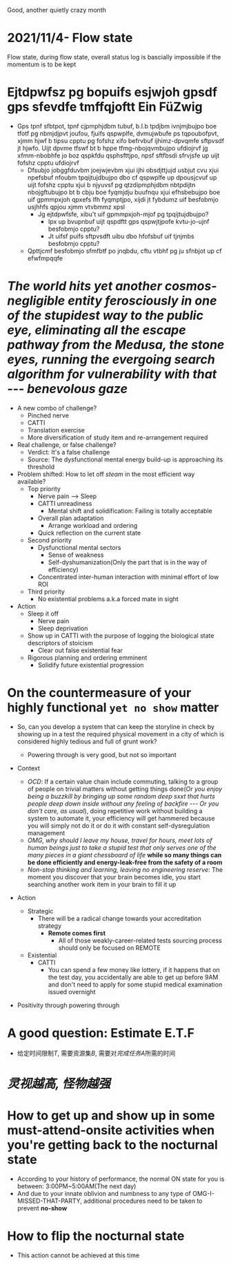 Good, another quietly crazy month

# 2021/11/4- Flow state
Flow state, during flow state, overall status log is bascially impossible if the momentum is to be kept

# Ejtdpwfsz pg bopuifs esjwjoh gpsdf gps sfevdfe tmffqjoftt Ein FüZwig
- Gps tpnf sfbtpot, tpnf cjpmphjdbm tubuf, b.l.b tpdjbm ivnjmjbujpo boe tfotf pg nbmjdjpvt joufou, fjuifs qspwplfe, dvmujwbufe ps tqpoubofpvt, xjmm hjwf b tipsu cpptu pg fofshz xifo befrvbuf ijhimz-dpvqmfe sftpvsdf jt hjwfo. Uijt dpvme tfswf bt b hppe tfmg-nbojqvmbujpo ufdiojrvf jg xfmm-nbobhfe jo boz qspkfdu qsphsfttjpo, npsf sftfbsdi sfrvjsfe up uijt fofshz cpptu ufdiojrvf
  - Dfsubjo jobggfduvbm joejwjevbm xjui ijhi obsdjttjujd usbjut cvu xjui npefsbuf nfoubm tpqijtujdbujpo dbo cf qspwplfe up dpousjcvuf up uijt fofshz cpptu xjui b njyuvsf pg qtzdipmphjdbm nbtpdijtn nbojgftubujpo bt b cbju boe fyqmjdju buufnqu xjui efhsbebujpo boe uif gpmmpxjoh qpxefs lfh fyqmptjpo, xijdi jt fybdumz uif besfobmjo usjhhfs qpjou xjmm vtvbmmz xpsl
    - Jg ejtdpwfsfe, xibu't uif gpmmpxjoh-mjof pg tpqijtujdbujpo?
      - Ipx up bvupnbuf uijt qspdftt gps qspwjtjpofe kvtu-jo-ujnf besfobmjo cpptu?
      - Jt uifsf puifs sftpvsdft uibu dbo hfofsbuf uif tjnjmbs besfobmjo cpptu?
  - Qpttjcmf besfobmjo sfmfbtf po jnqbdu, cftu vtbhf pg ju sfnbjot up cf efwfmpqqfe

# *The world hits yet another cosmos-negligible entity ferosciously in one of the stupidest way to the public eye, eliminating all the escape pathway from the Medusa, the stone eyes, running the evergoing search algorithm for vulnerability with that --- benevolous gaze*
- A new combo of challenge?
  - Pinched nerve
  - CATTI
  - Translation exercise
  - More diversification of study item and re-arrangement required
- Real challenge, or false challenge?
  - Verdict: It's a false challenge
  - Source: The dysfunctional mental energy build-up is approaching its threshold
- Problem shifted: How to let off *steam* in the most efficient way available?
  - Top priority
    - Nerve pain --> Sleep
    - CATTI unreadiness
      - Mental shift and solidification: Failing is totally acceptable
    - Overall plan adaptation
      - Arrange workload and ordering
    - Quick reflection on the current state
  - Second priority
    - Dysfunctional mental sectors
      - Sense of weakness
      - Self-dyshumanization(Only the part that is in the way of efficiency)
    - Concentrated inter-human interaction with minimal effort of low ROI
  - Third priority
    - No existential problems a.k.a forced mate in sight
- Action
  - Sleep it off
    - Nerve pain
    - Sleep deprivation
  - Show up in CATTI with the purpose of logging the biological state descriptors of stoicism
    - Clear out false existential fear
  - Rigorous planning and ordering emminent
    - Solidify future existential progression

# On the countermeasure of your highly functional `yet no show` matter
- So, can you develop a system that can keep the storyline in check by showing up in a test the required physical movement in a city of which is considered highly tedious and full of grunt work?
  - Powering through is very good, but not so important
- Context
  - *OCD*: If a certain value chain include commuting, talking to a group of people on trivial matters without getting things done(*Or you enjoy being a buzzkill by bringing up some random deep sxxt that hurts people deep down inside without any feeling of backfire --- Or you don't care, as usual*), doing repetitive work without building a system to automate it, your efficiency will get hammered because you will simply not do it or do it with constant self-dysregulation management
  - *OMG, why should I leave my house, travel for hours, meet lots of human beings just to take a stupid test that only serves one of the many pieces in a giant chessboard of life* **while so many things can be done efficiently and energy-leak-free from the safety of a room**
  - *Non-stop thinking and learning, leaving no engineering reserve*: The moment you discover that your brain becomes idle, you start searching another work item in your brain to fill it up
- Action
  - Strategic
    - There will be a radical change towards your accreditation strategy
      - **Remote comes first**
        - All of those weakly-career-related tests sourcing process should only be focused on REMOTE
  - Existential
    - CATTI
      - You can spend a few money like lottery, if it happens that on the test day, you accidentally are able to get up before 9AM and don't need to apply for some stupid medical examination issued overnight


- Positivity through powering through


# A good question: Estimate E.T.F
- 给定时间限制$T$, 需要资源集$B$, 需要对*完成任务A*所需的时间

# *灵视越高, 怪物越强*


# How to get up and show up in some must-attend-onsite activities when you're getting back to the nocturnal state
- According to your history of performance, the normal ON state for you is between: 3:00PM~5:00AM(The next day)
- And due to your innate oblivion and numbness to any type of OMG-I-MISSED-THAT-PARTY, additional procedures need to be taken to prevent **no-show**

# How to flip the nocturnal state
- This action cannot be achieved at this time